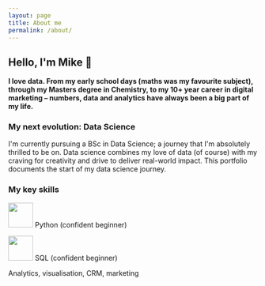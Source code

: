 ```yaml
---
layout: page
title: About me
permalink: /about/
---
```


## Hello, I'm Mike 👋
**I love data. From my early school days (maths was my favourite subject), through my Masters degree in Chemistry, to my 10+ year career in digital marketing – numbers, data and analytics have always been a big part of my life.**

### My next evolution: Data Science
I'm currently pursuing a BSc in Data Science; a journey that I'm absolutely thrilled to be on. Data science combines my love of data (of course) with my craving for creativity and drive to deliver real-world impact. This portfolio documents the start of my data science journey.

### My key skills
<img src="https://upload.wikimedia.org/wikipedia/commons/c/c3/Python-logo-notext.svg" width="50"> Python (confident beginner)

<img src="https://www.google.com/url?sa=i&url=http%3A%2F%2Fwww.emito.net%2Fl%2Fhttp%2Fb15.beauty%2Fsql-database-logo&psig=AOvVaw1Q6l6z8tSYciMSPTJh_IK3&ust=1721380426048000&source=images&cd=vfe&opi=89978449&ved=0CBEQjRxqFwoTCJie3emfsIcDFQAAAAAdAAAAABAR" width="50"> SQL (confident beginner)

Analytics, visualisation, CRM, marketing
